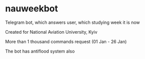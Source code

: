 # nauweekbot
Telegram bot, which answers user, which studying week it is now

Created for National Aviation University, Kyiv

More than 1 thousand commands request (01 Jan - 26 Jan)

The bot has antiflood system also
